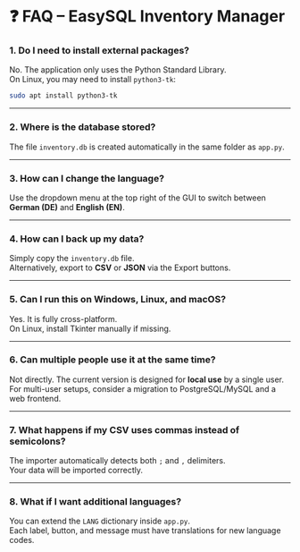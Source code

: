 # ❓ FAQ – EasySQL Inventory Manager

### 1. Do I need to install external packages?
No. The application only uses the Python Standard Library.  
On Linux, you may need to install `python3-tk`:
```bash
sudo apt install python3-tk
```

---

### 2. Where is the database stored?
The file `inventory.db` is created automatically in the same folder as `app.py`.

---

### 3. How can I change the language?
Use the dropdown menu at the top right of the GUI to switch between **German (DE)** and **English (EN)**.

---

### 4. How can I back up my data?
Simply copy the `inventory.db` file.  
Alternatively, export to **CSV** or **JSON** via the Export buttons.

---

### 5. Can I run this on Windows, Linux, and macOS?
Yes. It is fully cross-platform.  
On Linux, install Tkinter manually if missing.

---

### 6. Can multiple people use it at the same time?
Not directly. The current version is designed for **local use** by a single user.  
For multi-user setups, consider a migration to PostgreSQL/MySQL and a web frontend.

---

### 7. What happens if my CSV uses commas instead of semicolons?
The importer automatically detects both `;` and `,` delimiters.  
Your data will be imported correctly.

---

### 8. What if I want additional languages?
You can extend the `LANG` dictionary inside `app.py`.  
Each label, button, and message must have translations for new language codes.
